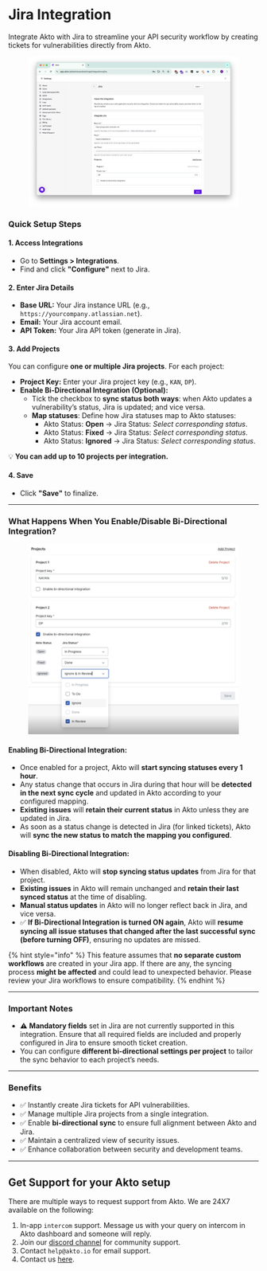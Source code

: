 # Jira Integration

Integrate Akto with Jira to streamline your API security workflow by creating tickets for vulnerabilities directly from Akto.

<figure><img src="../../.gitbook/assets/image (98).png" alt=""><figcaption></figcaption></figure>

### Quick Setup Steps

#### 1. Access Integrations

* Go to **Settings > Integrations**.
* Find and click **"Configure"** next to Jira.

#### 2. Enter Jira Details

* **Base URL:** Your Jira instance URL (e.g., `https://yourcompany.atlassian.net`).
* **Email:** Your Jira account email.
* **API Token:** Your Jira API token (generate in Jira).

#### 3. Add Projects

You can configure **one or multiple Jira projects**. For each project:

* **Project Key:** Enter your Jira project key (e.g., `KAN`, `DP`).
* **Enable Bi-Directional Integration (Optional):**
  * Tick the checkbox to **sync status both ways**: when Akto updates a vulnerability’s status, Jira is updated; and vice versa.
  * **Map statuses**: Define how Jira statuses map to Akto statuses:
    * Akto Status: **Open** → Jira Status: _Select corresponding status_.
    * Akto Status: **Fixed** → Jira Status: _Select corresponding status_.
    * Akto Status: **Ignored** → Jira Status: _Select corresponding status_.

💡 **You can add up to 10 projects per integration.**

#### 4. Save

* Click **"Save"** to finalize.

***

### What Happens When You Enable/Disable Bi-Directional Integration?

<figure><img src="../../.gitbook/assets/image (3) (1) (1) (1).png" alt=""><figcaption></figcaption></figure>

#### Enabling Bi-Directional Integration:

* Once enabled for a project, Akto will **start syncing statuses every 1 hour**.
* Any status change that occurs in Jira during that hour will be **detected in the next sync cycle** and updated in Akto according to your configured mapping.
* **Existing issues** will **retain their current status** in Akto unless they are updated in Jira.
* As soon as a status change is detected in Jira (for linked tickets), Akto will **sync the new status to match the mapping you configured**.

#### Disabling Bi-Directional Integration:

* When disabled, Akto will **stop syncing status updates** from Jira for that project.
* **Existing issues** in Akto will remain unchanged and **retain their last synced status** at the time of disabling.
* **Manual status updates** in Akto will no longer reflect back in Jira, and vice versa.
* ✅ **If Bi-Directional Integration is turned ON again**, Akto will **resume syncing all issue statuses that changed after the last successful sync (before turning OFF)**, ensuring no updates are missed.

{% hint style="info" %}
This feature assumes that **no separate custom workflows** are created in your Jira app. If there are any, the syncing process **might be affected** and could lead to unexpected behavior. Please review your Jira workflows to ensure compatibility.
{% endhint %}

***

### Important Notes

* ⚠️ **Mandatory fields** set in Jira are not currently supported in this integration. Ensure that all required fields are included and properly configured in Jira to ensure smooth ticket creation.
* You can configure **different bi-directional settings per project** to tailor the sync behavior to each project’s needs.

***

### Benefits

* ✅ Instantly create Jira tickets for API vulnerabilities.
* ✅ Manage multiple Jira projects from a single integration.
* ✅ Enable **bi-directional sync** to ensure full alignment between Akto and Jira.
* ✅ Maintain a centralized view of security issues.
* ✅ Enhance collaboration between security and development teams.

***

## Get Support for your Akto setup

There are multiple ways to request support from Akto. We are 24X7 available on the following:

1. In-app `intercom` support. Message us with your query on intercom in Akto dashboard and someone will reply.
2. Join our [discord channel](https://www.akto.io/community) for community support.
3. Contact `help@akto.io` for email support.
4. Contact us [here](https://www.akto.io/contact-us).
